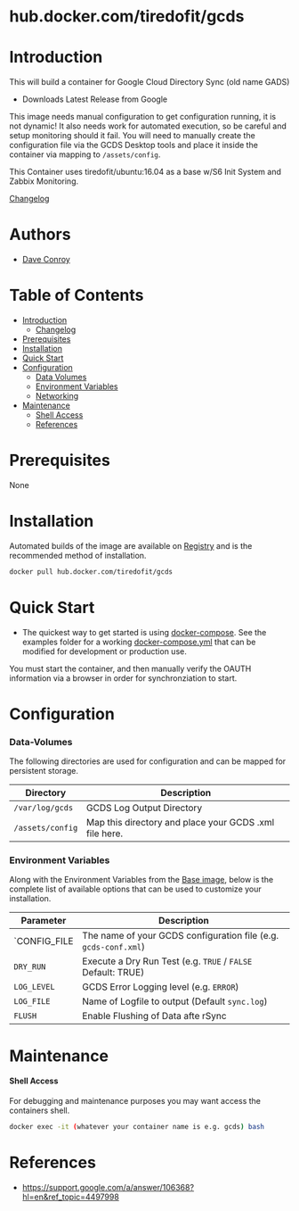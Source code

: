 # hub.docker.com/tiredofit/gcds

# Introduction

This will build a container for Google Cloud Directory Sync (old name GADS)

*    Downloads Latest Release from Google

This image needs manual configuration to get configuration running, it is not dynamic! It also needs work for automated execution, so be careful and setup monitoring should it fail. You will need to manually create the configuration file via the GCDS Desktop tools and place it inside the container via mapping to `/assets/config`. 

This Container uses tiredofit/ubuntu:16.04 as a base w/S6 Init System and Zabbix Monitoring.

[Changelog](CHANGELOG.md)

# Authors

- [Dave Conroy](https://github.com/tiredofit)

# Table of Contents

- [Introduction](#introduction)
    - [Changelog](CHANGELOG.md)
- [Prerequisites](#prerequisites)
- [Installation](#installation)
- [Quick Start](#quick-start)
- [Configuration](#configuration)
    - [Data Volumes](#data-volumes)
    - [Environment Variables](#environmentvariables)   
    - [Networking](#networking)
- [Maintenance](#maintenance)
    - [Shell Access](#shell-access)
   - [References](#references)

# Prerequisites

None


# Installation

Automated builds of the image are available on [Registry](https://hub.docker.com/tiredofit/gcds) and is the recommended method of installation.


```bash
docker pull hub.docker.com/tiredofit/gcds
```

# Quick Start

* The quickest way to get started is using [docker-compose](https://docs.docker.com/compose/). See the examples folder for a working [docker-compose.yml](examples/docker-compose.yml) that can be modified for development or production use.

You must start the container, and then manually verify the OAUTH information via a browser in order for synchronziation to start.



# Configuration

### Data-Volumes

The following directories are used for configuration and can be mapped for persistent storage.

| Directory | Description |
|-----------|-------------|
| `/var/log/gcds` | GCDS Log Output Directory |
| `/assets/config` | Map this directory and place your GCDS .xml file here.

### Environment Variables


Along with the Environment Variables from the [Base image](https://hub.docker.com/r/tiredofit/ubuntu), below is the complete list of available options that can be used to customize your installation.


| Parameter | Description |
|-----------|-------------|
| `CONFIG_FILE | The name of your GCDS configuration file (e.g. `gcds-conf.xml`)
| `DRY_RUN` | Execute a Dry Run Test (e.g. `TRUE` / `FALSE` Default: TRUE) |
| `LOG_LEVEL` | GCDS Error Logging level (e.g. `ERROR`) |
| `LOG_FILE` | Name of Logfile to output (Default `sync.log`) |
| `FLUSH` | Enable Flushing of Data afte rSync |


# Maintenance
#### Shell Access

For debugging and maintenance purposes you may want access the containers shell. 

```bash
docker exec -it (whatever your container name is e.g. gcds) bash
```

# References

* https://support.google.com/a/answer/106368?hl=en&ref_topic=4497998

